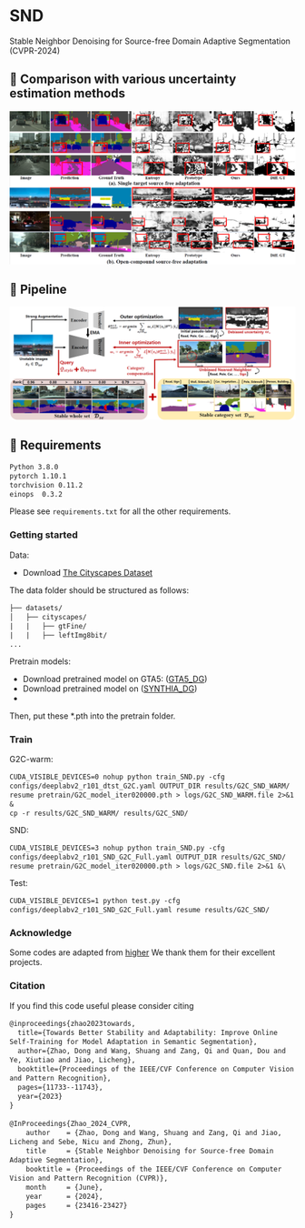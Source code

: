 # SND
Stable Neighbor Denoising for Source-free Domain Adaptive Segmentation (CVPR-2024)

## :speech_balloon: Comparison with various uncertainty estimation methods
![](./images/show.jpg)

## :speech_balloon: Pipeline
![](./images/pipeline.jpg)

## :speech_balloon: Requirements

```
Python 3.8.0
pytorch 1.10.1
torchvision 0.11.2
einops  0.3.2
```
Please see `requirements.txt` for all the other requirements.

### Getting started
Data:
- Download [The Cityscapes Dataset]( https://www.cityscapes-dataset.com/ )

The data folder should be structured as follows:
```
├── datasets/
│   ├── cityscapes/     
|   |   ├── gtFine/
|   |   ├── leftImg8bit/		
...
```
Pretrain models:
- Download pretrained model on GTA5:  ([GTA5_DG](https://drive.google.com/file/d/1fZ1uAPxUxPaWQrjBwZ6qkwsY3n2odqYd/view?usp=drive_link)) 
- Download pretrained model on  ([SYNTHIA_DG](https://drive.google.com/file/d/1_EhjzkcVClC_cjnar6r_tnpU3ZMB8nXG/view?usp=drive_link))
- 
Then, put these *.pth into the pretrain folder.

### Train
G2C-warm:
```
CUDA_VISIBLE_DEVICES=0 nohup python train_SND.py -cfg configs/deeplabv2_r101_dtst_G2C.yaml OUTPUT_DIR results/G2C_SND_WARM/ resume pretrain/G2C_model_iter020000.pth > logs/G2C_SND_WARM.file 2>&1 &
cp -r results/G2C_SND_WARM/ results/G2C_SND/
```
SND:
```
CUDA_VISIBLE_DEVICES=3 nohup python train_SND.py -cfg configs/deeplabv2_r101_SND_G2C_Full.yaml OUTPUT_DIR results/G2C_SND/ resume pretrain/G2C_model_iter020000.pth > logs/G2C_SND.file 2>&1 &\
```

Test:
```
CUDA_VISIBLE_DEVICES=1 python test.py -cfg configs/deeplabv2_r101_SND_G2C_Full.yaml resume results/G2C_SND/
```



### Acknowledge
Some codes are adapted from  [higher](https://github.com/facebookresearch/higher)
We thank them for their excellent projects.


### Citation
If you find this code useful please consider citing
```
@inproceedings{zhao2023towards,
  title={Towards Better Stability and Adaptability: Improve Online Self-Training for Model Adaptation in Semantic Segmentation},
  author={Zhao, Dong and Wang, Shuang and Zang, Qi and Quan, Dou and Ye, Xiutiao and Jiao, Licheng},
  booktitle={Proceedings of the IEEE/CVF Conference on Computer Vision and Pattern Recognition},
  pages={11733--11743},
  year={2023}
}

@InProceedings{Zhao_2024_CVPR,
    author    = {Zhao, Dong and Wang, Shuang and Zang, Qi and Jiao, Licheng and Sebe, Nicu and Zhong, Zhun},
    title     = {Stable Neighbor Denoising for Source-free Domain Adaptive Segmentation},
    booktitle = {Proceedings of the IEEE/CVF Conference on Computer Vision and Pattern Recognition (CVPR)},
    month     = {June},
    year      = {2024},
    pages     = {23416-23427}
}

```

